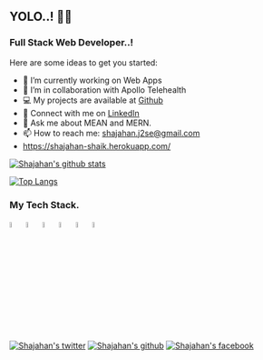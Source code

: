 ## YOLO..! 👋:blossom:
### Full Stack Web Developer..!

Here are some ideas to get you started:

- 🔭 I’m currently working on Web Apps
- 👯 I’m in collaboration with Apollo Telehealth
- 💻 My projects are available at [Github](https://github.com/shajahansheik)
- 📝 Connect with me on [LinkedIn](https://www.linkedin.com/in/shajahan-shaik-22b012195/)
- 💬 Ask me about MEAN and MERN.
- 📫 How to reach me: shajahan.j2se@gmail.com
- https://shajahan-shaik.herokuapp.com/

[![Shajahan's github stats](https://github-readme-stats.vercel.app/api?username=shajahansheik&show_icons=true&theme=tokyonight)](https://github.com/shajahansheik/github-readme-stats)

[![Top Langs](https://github-readme-stats.vercel.app/api/top-langs/?username=shajahansheik&layout=compact&theme=tokyonight)](https://github.com/shajahansheik/github-readme-stats)

### My Tech Stack.

<p float="left">
  <img src="https://camo.githubusercontent.com/0718de253954368a746d474ac4145da14ed303e0/68747470733a2f2f72656163746e61746976652e6465762f696d672f6865616465725f6c6f676f2e737667" width="5%" height="5%">
  <img src="https://camo.githubusercontent.com/e1e113df83e7731fdb90f6f0ab2eeb155fd1b48c27d99814dcf1c23c0acdc6a2/68747470733a2f2f6173736574732e76657263656c2e636f6d2f696d6167652f75706c6f61642f76313636323133303535392f6e6578746a732f49636f6e5f6461726b5f6261636b67726f756e642e706e67" width="5%" height="5%">
    <img src="https://avatars.githubusercontent.com/u/139426?s=200&v=4" width="5%" height="5%">
    <img src="https://camo.githubusercontent.com/5f54c0817521724a2deae8dedf0c280a589fd0aa9bffd7f19fa6254bb52e996a/68747470733a2f2f6e6573746a732e636f6d2f696d672f6c6f676f2d736d616c6c2e737667" width="5%" height="5%">
  <img src="https://camo.githubusercontent.com/d1f1645b9ef49f552fa58d6170bf0f516e023979/68747470733a2f2f7777772e766563746f726c6f676f2e7a6f6e652f6c6f676f732f66697265626173652f66697265626173652d69636f6e2e737667" width="5%" height="5%">
  <img src="https://camo.githubusercontent.com/b912b7cde6980dbd24969c2cf4e1855af0079310/68747470733a2f2f7777772e766563746f726c6f676f2e7a6f6e652f6c6f676f732f666c7574746572696f2f666c7574746572696f2d69636f6e2e737667" width="5%" height="5%">

</p>

[![Shajahan's twitter](http://i.imgur.com/tXSoThF.png)](https://mobile.twitter.com/Shajahan__Shaik)
[![Shajahan's github](http://i.imgur.com/0o48UoR.png)](https://github.com/shajahansheik)
[![Shajahan's facebook](http://i.imgur.com/P3YfQoD.png)](https://www.facebook.com/shaik.shajahan.9275)
